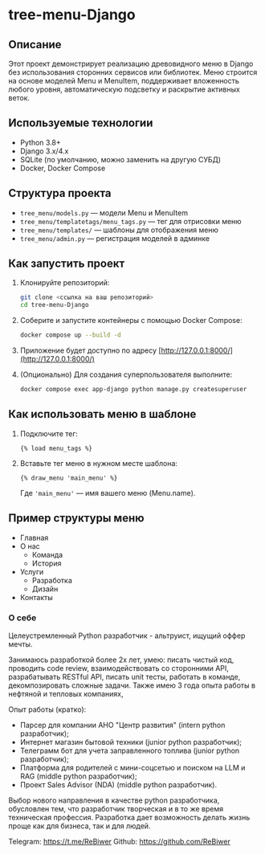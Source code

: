 # tree-menu-Django

## Описание

Этот проект демонстрирует реализацию древовидного меню в Django без использования сторонних сервисов или библиотек. Меню строится на основе моделей Menu и MenuItem, поддерживает вложенность любого уровня, автоматическую подсветку и раскрытие активных веток.

## Используемые технологии

- Python 3.8+
- Django 3.x/4.x
- SQLite (по умолчанию, можно заменить на другую СУБД)
- Docker, Docker Compose

## Структура проекта

- `tree_menu/models.py` — модели Menu и MenuItem
- `tree_menu/templatetags/menu_tags.py` — тег для отрисовки меню
- `tree_menu/templates/` — шаблоны для отображения меню
- `tree_menu/admin.py` — регистрация моделей в админке

## Как запустить проект

1. Клонируйте репозиторий:
   ```bash
   git clone <ссылка на ваш репозиторий>
   cd tree-menu-Django
   ```
2. Соберите и запустите контейнеры с помощью Docker Compose:
   ```bash
   docker compose up --build -d
   ```
3. Приложение будет доступно по адресу [http://127.0.0.1:8000/](http://127.0.0.1:8000/)

4. (Опционально) Для создания суперпользователя выполните:
   ```bash
   docker compose exec app-django python manage.py createsuperuser
   ```

## Как использовать меню в шаблоне

1. Подключите тег:
   ```django
   {% load menu_tags %}
   ```
2. Вставьте тег меню в нужном месте шаблона:
   ```django
   {% draw_menu 'main_menu' %}
   ```
   Где `'main_menu'` — имя вашего меню (Menu.name).

## Пример структуры меню

- Главная
- О нас
    - Команда
    - История
- Услуги
    - Разработка
    - Дизайн
- Контакты

### О себе
Целеустремленный Python разработчик - альтруист, ищущий оффер мечты.

Занимаюсь разработкой более 2х лет, умею: писать чистый код, проводить code review, взаимодействовать со сторонними API, разрабатывать RESTful API, писать unit тесты, работать в команде, декомпозировать сложные задачи. Также имею 3 года опыта работы в нефтяной и тепловых компаниях,

Опыт работы (кратко):
 - Парсер для компании АНО "Центр развития" (intern python разработчик); 
 - Интернет магазин бытовой техники (junior python разработчик);
 - Телеграмм бот для учета заправленного топлива (junior python разработчик);
 - Платформа для родителей с мини-соцсетью и поиском на LLM и RAG (middle python разработчик);
 - Проект Sales Advisor (NDA) (middle python разработчик).

Выбор нового направления в качестве python разработчика, обусловлен тем, что разработчик творческая и в то же время техническая профессия. Разработка дает возможность делать жизнь проще как для бизнеса, так и для людей.

Telegram: https://t.me/ReBiwer
Github: https://github.com/ReBiwer


